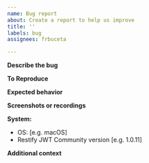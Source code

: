 ```yaml
---
name: Bug report
about: Create a report to help us improve
title: ''
labels: bug
assignees: frbuceta

---
```


<!--
Fill this out before posting. You can delete irrelevant sections
-->

**Describe the bug**
<!-- A clear and concise description of what the bug is. -->

**To Reproduce**
<!--
Steps to reproduce the behavior
-->

**Expected behavior**
<!-- A clear and concise description of what you expected to happen. -->

**Screenshots or recordings**
<!--
If applicable, add screenshots to help explain your problem.
-->

**System:**
 - OS: [e.g. macOS]
 - Restify JWT Community version [e.g. 1.0.11]

**Additional context**
<!-- Add any other context about the problem here. -->
